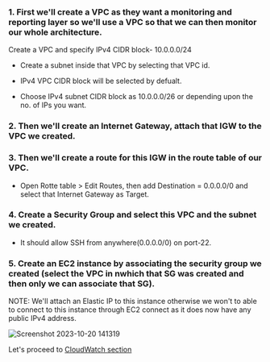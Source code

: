 ### 1. First we'll create a VPC as they want a monitoring and reporting layer so we'll use a VPC so that we can then monitor our whole architecture.
Create a VPC and specify IPv4 CIDR block- 10.0.0.0/24
- Create a subnet inside that VPC by selecting that VPC id.

- IPv4 VPC CIDR block will be selected by defualt.

- Choose IPv4 subnet CIDR block as 10.0.0.0/26 or depending upon the no. of IPs you want.

### 2. Then we'll create an Internet Gateway, attach that IGW to the VPC we created. 

### 3. Then we'll create a route for this IGW in the route table of our VPC.
- Open Rotte table > Edit Routes, then add Destination = 0.0.0.0/0 and select that Internet Gateway as Target.
### 4. Create a Security Group and select this VPC and the subnet we created.
- It should allow SSH from anywhere(0.0.0.0/0) on port-22.

### 5. Create an EC2 instance by associating the security group we created (select the VPC in nwhich that SG was created and then only we can associate that SG).
NOTE: We'll attach an Elastic IP to this instance otherwise we won't to able to connect to this instance through EC2 connect as it does now have any public IPv4 address.

![Screenshot 2023-10-20 141319](https://github.com/warlock601/AWS/assets/32487715/d5b82bd8-08c0-446f-a441-aafac1b5a240)


Let's proceed to [CloudWatch section](https://github.com/warlock601/AWS/blob/d65436fef57f95574db117b7f0f5cc773fdf9698/Cloudwatch%20Dashboard%2C%20Alarm%20using%20SNS/CloudWatch/README.md)
